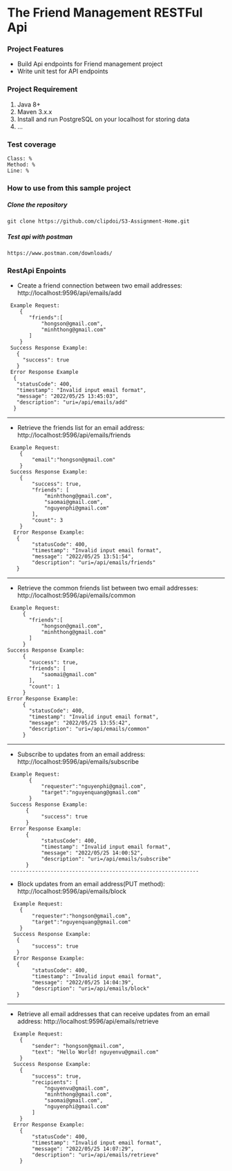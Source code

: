 # The Friend Management RESTFul Api

### Project Features

* Build Api endpoints for Friend management project
* Write unit test for API endpoints

### Project Requirement
1. Java 8+
2. Maven 3.x.x
3. Install and run PostgreSQL on your localhost for storing data
4. ...

### Test coverage
    Class: %
    Method: %
    Line: %

### How to use from this sample project
##### Clone the repository
```
git clone https://github.com/clipdoi/S3-Assignment-Home.git
```
##### Test api with postman
```
https://www.postman.com/downloads/
```

### RestApi Enpoints

* Create a friend connection between two email addresses: http://localhost:9596/api/emails/add
 ````
  Example Request:
     {
        "friends":[
            "hongson@gmail.com",
            "minhthong@gmail.com"
        ]
     }
  Success Response Example:
    {
      "success": true
    }
  Error Response Example
   {
    "statusCode": 400,
    "timestamp": "Invalid input email format",
    "message": "2022/05/25 13:45:03",
    "description": "uri=/api/emails/add"
   }
   ````
  -------------------------------------------------------------

* Retrieve the friends list for an email address: http://localhost:9596/api/emails/friends
````
 Example Request:
    {
        "email":"hongson@gmail.com"
    }
 Success Response Example:
    {
        "success": true,
        "friends": [
            "minhthong@gmail.com",
            "saomai@gmail.com",
            "nguyenphi@gmail.com"
        ],
        "count": 3
    }
  Error Response Example:
   {
        "statusCode": 400,
        "timestamp": "Invalid input email format",
        "message": "2022/05/25 13:51:54",
        "description": "uri=/api/emails/friends"
   }
 ````
 -------------------------------------------------------------

* Retrieve the common friends list between two email addresses: http://localhost:9596/api/emails/common
 ````
  Example Request:
      {
        "friends":[
            "hongson@gmail.com",
            "minhthong@gmail.com"
        ]
      }
 Success Response Example:
      {
        "success": true,
        "friends": [
            "saomai@gmail.com"
        ],
        "count": 1
      }
 Error Response Example:
      {
        "statusCode": 400,
        "timestamp": "Invalid input email format",
        "message": "2022/05/25 13:55:42",
        "description": "uri=/api/emails/common"
      }
  ````
  -------------------------------------------------------------

* Subscribe to updates from an email address: http://localhost:9596/api/emails/subscribe
 ````
  Example Request:
        {
            "requester":"nguyenphi@gmail.com",
            "target":"nguyenquang@gmail.com"
        }
  Success Response Example:
       {
            "success": true
       }
  Error Response Example:
       {
            "statusCode": 400,
            "timestamp": "Invalid input email format",
            "message": "2022/05/25 14:00:52",
            "description": "uri=/api/emails/subscribe"
       }
  -------------------------------------------------------------
````
* Block updates from an email address(PUT method): http://localhost:9596/api/emails/block
````
  Example Request:
    {   
        "requester":"hongson@gmail.com",
        "target":"nguyenquang@gmail.com"
    } 
  Success Response Example:
   {
        "success": true
   }
  Error Response Example:
   {
        "statusCode": 400,
        "timestamp": "Invalid input email format",
        "message": "2022/05/25 14:04:39",
        "description": "uri=/api/emails/block"
   }
   ````
  -------------------------------------------------------------

* Retrieve all email addresses that can receive updates from an email address: http://localhost:9596/api/emails/retrieve
````
  Example Request:
    {
        "sender": "hongson@gmail.com",
        "text": "Hello World! nguyenvu@gmail.com"
    }
  Success Response Example:
    {
        "success": true,
        "recipients": [
            "nguyenvu@gmail.com",
            "minhthong@gmail.com",
            "saomai@gmail.com",
            "nguyenphi@gmail.com"
        ]
    }
  Error Response Example:
    {
        "statusCode": 400,
        "timestamp": "Invalid input email format",
        "message": "2022/05/25 14:07:29",
        "description": "uri=/api/emails/retrieve"
    }
````